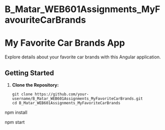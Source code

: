 # B_Matar_WEB601Assignments_MyFavouriteCarBrands

# My Favorite Car Brands App

Explore details about your favorite car brands with this Angular application.

## Getting Started

1. **Clone the Repository:**
   ```bashar
   git clone https://github.com/your-username/B_Matar_WEB601Assignments_MyFavoriteCarBrands.git
   cd B_Matar_WEB601Assignments_MyFavoriteCarBrands

npm install

npm start

 
